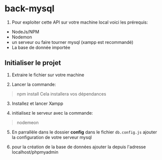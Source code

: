 # back-mysql

1. Pour exploiter cette API sur votre machine local voici les prérequis:
- NodeJs/NPM
- Nodemon
- un serveur ou faire tourner mysql (xampp est recommandé)
- La base de donnée importée

## Initialiser le projet

1. Extraire le fichier sur votre machine

2. Lancer la commande:
> npm install
Cela installera vos dépendances

3. Installez et lancer Xampp

4. initialisez le serveur avec la commande:
> nodemeon

5. En parrallèle dans le dossier **config** dans le fichier `db.config.js` ajouter la configuration de votre serveur mysql

6. pour la création de la base de données ajouter la depuis l'adresse localhost/phpmyadmin
